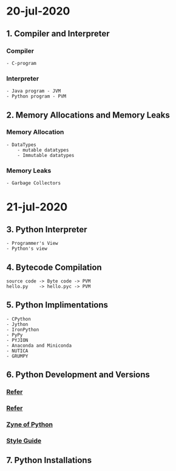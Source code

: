 # 20-jul-2020

## 1. Compiler and Interpreter

### Compiler
    - C-program

### Interpreter
    - Java program - JVM
    - Python program - PVM

## 2. Memory Allocations and Memory Leaks

### Memory Allocation
 
    - DataTypes
        - mutable datatypes
        - Immutable datatypes

### Memory Leaks
    - Garbage Collectors

# 21-jul-2020

## 3. Python Interpreter
    
    - Programmer's View
    - Python's view

## 4. Bytecode Compilation

    source code -> Byte code -> PVM
    hello.py    -> hello.pyc -> PVM

## 5. Python Implimentations

    - CPython
    - Jython
    - IronPython
    - PyPy
    - PYJION
    - Anaconda and Miniconda
    - NUTICA
    - GRUMPY

## 6. Python Development and Versions

   ### [Refer](https://www.python.org/psf-landing/)
   ### [Refer](https://peps.python.org/)
   ### [Zyne of Python](https://peps.python.org/pep-0020/)
   ### [Style Guide](https://peps.python.org/pep-0008/)

  ## 7. Python Installations



